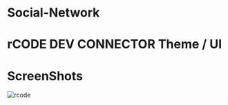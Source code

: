 # Social-Network
# rCODE DEV CONNECTOR Theme / UI
# ScreenShots
![rcode](https://github.com/itsnayakpradeep/Social-Network/assets/59155182/e7004fff-4fbe-48a0-8bf4-eddcb082c7cd)
